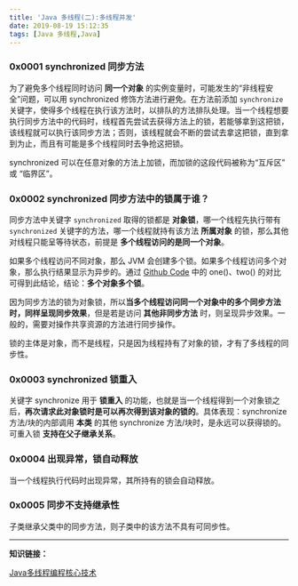 ```yaml
---
title: 'Java 多线程(二):多线程并发'
date: 2019-08-19 15:12:35
tags: [Java 多线程,Java]
---
```


### 0x0001 synchronized 同步方法

为了避免多个线程同时访问 **同一个对象** 的实例变量时，可能发生的“非线程安全”问题，可以用 synchronized 修饰方法进行避免。在方法前添加 `synchronize` 关键字，使得多个线程在执行该方法时，以排队的方法排队处理。当一个线程想要执行同步方法中的代码时，线程首先尝试去获得方法上的锁，若能够拿到这把锁，该线程就可以执行该同步方法；否则，该线程就会不断的尝试去拿这把锁，直到拿到为止，而且有可能是多个线程同时去争抢这把锁。

<!-- more -->

synchronized 可以在任意对象的方法上加锁，而加锁的这段代码被称为“互斥区” 或 “临界区”。

### 0x0002 synchronized 同步方法中的锁属于谁？

同步方法中关键字 `synchronized` 取得的锁都是 **对象锁**，哪一个线程先执行带有 `synchronized` 关键字的方法，哪一个线程就持有该方法 **所属对象** 的锁，那么其他对线程只能呈等待状态，前提是 **多个线程访问的是同一个对象**。

如果多个线程访问不同对象，那么 JVM 会创建多个锁。如果多个线程访问多个对象，那么执行结果显示为异步的。通过 [Github Code](https://github.com/leeGYPlus/JavaCode/blob/master/src/thread/SynchronizedMethod.kt) 中的 one()、two() 的对比可得到此结论，结论：**多个对象多个锁**。

因为同步方法的锁为对象锁，所以**当多个线程访问同一个对象中的多个同步方法时，同样呈现同步效果**，但是若是访问 **其他非同步方法** 时，则呈现异步效果。一般的，需要对操作共享资源的方法进行同步操作。

锁的主体是对象，而不是线程，只是因为线程持有了对象的锁，才有了多线程的同步性。

### 0x0003 synchronized 锁重入

关键字 synchronize 用于 **锁重入** 的功能，也就是当一个线程得到一个对象锁之后，**再次请求此对象锁时是可以再次得到该对象的锁的**。具体表现：synchronize 方法/块的内部调用 **本类** 的其他 synchronize 方法/块时，是永远可以获得锁的。可重入锁 **支持在父子继承关系**。



### 0x0004 出现异常，锁自动释放

当一个线程执行代码时出现异常，其所持有的锁会自动释放。

### 0x0005 同步不支持继承性

子类继承父类中的同步方法，则子类中的该方法不具有可同步性。




----
**知识链接：**

[Java多线程编程核心技术](http://product.dangdang.com/23711315.html)